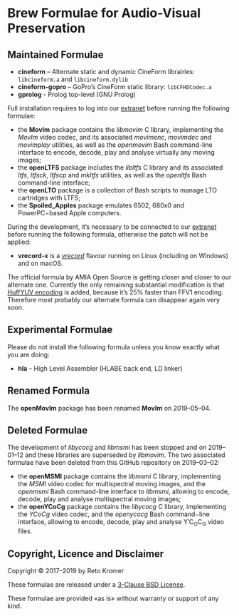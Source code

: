 # Brew Formulae for Audio-Visual Preservation

## Maintained Formulae

- **cineform** – Alternate static and dynamic CineForm librairies: `libcineform.a` and `libcineform.dylib`
- **cineform-gopro** – GoPro’s CineForm static library: `libCFHDCodec.a`
- **gprolog** - Prolog top-level (GNU Prolog)

Full installation requires to log into our [extranet](https://reto.ch/cgi-bin/login.pl) before running the following formulae:

- the **MovIm** package contains the _libmovim_ C library, implementing the _MovIm_ video codec, and its associated _movimenc_, _movimdec_ and _movimplay_ utilities, as well as the _openmovim_ Bash command-line interface to encode, decode, play and analyse virtually any moving images;
- the **openLTFS** package includes the _libltfs_ C library and its associated _ltfs_, _ltfsck_, _ltfscp_ and _mkltfs_ utilities, as well as the _openltfs_ Bash command-line interface;
- the **openLTO** package is a collection of Bash scripts to manage LTO cartridges with LTFS;
- the **Spoiled\_Apples** package emulates 6502, 680x0 and PowerPC−based Apple computers.

During the development, it’s necessary to be connected to our [extranet](https://reto.ch/cgi-bin/login.pl) before running the following formula, otherwise the patch will not be applied:

- **vrecord-x** is a [_vrecord_](https://github.com/amiaopensource/vrecord) flavour running on Linux (including on Windows) and on macOS.

The official formula by AMIA Open Source is getting closer and closer to our alternate one. Currently the only remaining substantial modification is that [HuffYUV encoding](https://github.com/amiaopensource/vrecord/issues/366) is added, because it’s 25% faster than FFV1 encoding. Therefore most probably our alternate formula can disappear again very soon.

## Experimental Formulae

Please do not install the following formula unless you know exactly what you are doing:

- **hla** – High Level Assembler (HLABE back end, LD linker)

## Renamed Formula

The **openMovIm** package has been renamed **MovIm** on 2019–05–04.

## Deleted Formulae

The development of _libycocg_ and _libmsmi_ has been stopped and on 2019–01–12 and these libraries are superseded by _libmovim_. The two associated formulae have been deleted from this GitHub repository on 2019–03–02:

- the **openMSMI** package contains the _libmsmi_ C library, implementing the _MSMI_ video codec for multispectral moving images, and the _openmsmi_ Bash command-line interface to _libmsmi_, allowing to encode, decode, play and analyse multispectral moving images;
- the **openYCoCg** package contains the _libycocg_ C library, implementing the _YCoCg_ video codec, and the _openycocg_ Bash command−line interface, allowing to encode, decode, play and analyse Y′C<sub>O</sub>C<sub>G</sub> video files.

## Copyright, Licence and Disclaimer

Copyright © 2017–2019 by Reto Kromer

These formulae are released under a [3-Clause BSD License](https://opensource.org/licenses/BSD-3-Clause).

These formulae are provided «as is» without warranty or support of any kind.

